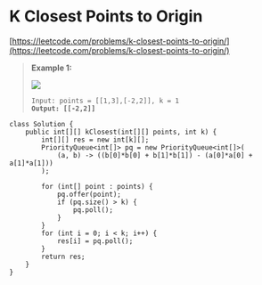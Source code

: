 # K Closest Points to Origin

[https://leetcode.com/problems/k-closest-points-to-origin/](https://leetcode.com/problems/k-closest-points-to-origin/)

> **Example 1:**
>
> ![](https://assets.leetcode.com/uploads/2021/03/03/closestplane1.jpg)
>
> <pre><code>Input: points = [[1,3],[-2,2]], k = 1
> <strong>Output: [[-2,2]]</strong></code></pre>

```
class Solution {
    public int[][] kClosest(int[][] points, int k) {
        int[][] res = new int[k][];
        PriorityQueue<int[]> pq = new PriorityQueue<int[]>(
            (a, b) -> ((b[0]*b[0] + b[1]*b[1]) - (a[0]*a[0] + a[1]*a[1]))
        );
        
        for (int[] point : points) {
            pq.offer(point);
            if (pq.size() > k) {
                pq.poll();
            }
        }
        for (int i = 0; i < k; i++) {
            res[i] = pq.poll();
        }
        return res;
    }
}
```

